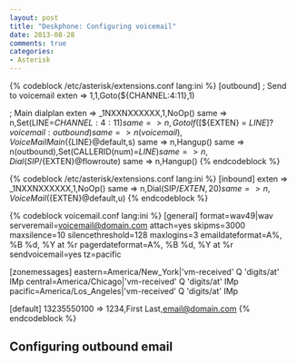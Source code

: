 ```yaml
---
layout: post
title: "Deskphone: Configuring voicemail"
date: 2013-08-28
comments: true
categories:
- Asterisk
---
```


{% codeblock /etc/asterisk/extensions.conf lang:ini %}
[outbound]
; Send to voicemail
exten => 1,1,Goto(${CHANNEL:4:11},1)

; Main dialplan
exten => _1NXXNXXXXXX,1,NoOp()
  same => n,Set(LINE=${CHANNEL:4:11})
  same => n,GotoIf($[${EXTEN} = ${LINE}]?voicemail:outbound)
  same => n(voicemail),VoiceMailMain(${LINE}@default,s)
  same => n,Hangup()
  same => n(outbound),Set(CALLERID(num)=${LINE})
  same => n,Dial(SIP/${EXTEN}@flowroute)
  same => n,Hangup()
{% endcodeblock %}

{% codeblock /etc/asterisk/extensions.conf lang:ini %}
[inbound]
exten => _1NXXNXXXXXX,1,NoOp()
  same => n,Dial(SIP/${EXTEN},20)
  same => n,VoiceMail(${EXTEN}@default,u)
{% endcodeblock %}

{% codeblock voicemail.conf lang:ini %}
[general]
format=wav49|wav
serveremail=voicemail@domain.com
attach=yes
skipms=3000
maxsilence=10
silencethreshold=128
maxlogins=3
emaildateformat=A%, %B %d, %Y at %r
pagerdateformat=A%, %B %d, %Y at %r
sendvoicemail=yes
tz=pacific

[zonemessages]
eastern=America/New_York|'vm-received' Q 'digits/at' IMp
central=America/Chicago|'vm-received' Q 'digits/at' IMp
pacific=America/Los_Angeles|'vm-received' Q 'digits/at' IMp

[default]
13235550100 => 1234,First Last,email@domain.com
{% endcodeblock %}

## Configuring outbound email
